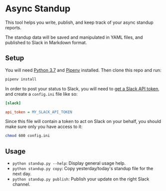 # Async Standup

This tool helps you write, publish, and keep track of your async standup reports.

The standup data will be saved and manipulated in YAML files, and published to Slack in Markdown format.

## Setup

You will need [Python 3.7](https://www.python.org/downloads/) and [Pipenv](https://pipenv.readthedocs.io/en/latest/#install-pipenv-today) installed. Then clone this repo and run:

```sh
pipenv install
```

In order to post your status to Slack, you will need to [get a Slack API token](https://api.slack.com/custom-integrations/legacy-tokens), and create a `config.ini` file like so:

```ini
[slack]

api_token = MY_SLACK_API_TOKEN
```

Since this file will contain a token to act on Slack on your behalf, you should make sure only you have access to it:

```sh
chmod 600 config.ini
```

## Usage

* `python standup.py --help`: Display general usage help.
* `python standup.py copy`: Copy yesterday/today's standup file for the next day.
* `python standup.py publish`: Publish your update on the right Slack channel.
